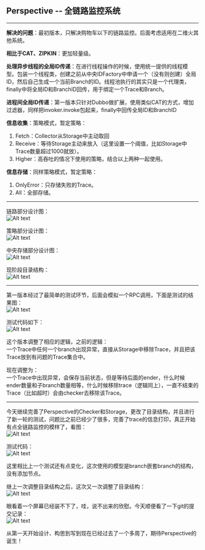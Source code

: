 ## Perspective -- 全链路监控系统
--------

**解决的问题**：最初版本，只解决购物车以下的链路监控。后面考虑适用在二维火其他系统。<br/>

**相比于CAT、ZIPKIN**：更加轻量级。<br/>

**处理异步线程的全局ID传递**：在进行线程操作的时候，使用统一提供的线程模型。包装一个线程类，创建之前从中央IDFactory中申请一个（没有则创建）全局ID，然后自己生成一个当前Branch的ID。线程池执行的其实只是一个代理类，finally中将全局ID和BranchID回传，用于绑定一个Trace和Branch。<br/>

**进程间全局ID传递**：第一版本只针对Dubbo做扩展，使用类似CAT的方式，增加过滤器，同样把invoker.invoke包起来，finally中回传全局ID和BranchID<br/>

**信息收集**：策略模式，暂定策略：<br/>

1. Fetch：Collector从Storage中主动取回<br/>
2. Receive：等待Storage主动来放入（这里设置一个阈值，比如Storage中Trace数量超过1000就放）。<br/>
3. Higher：高吞吐的情况下使用的策略，结合以上两种一起使用。<br/>

**信息存储**：同样策略模式，暂定策略：<br/>

1. OnlyError：只存储失败的Trace。<br/>
2. All：全部存储。<br/>

------------

链路部分设计图：<br/>
![Alt text](./1487902722812.png)
<br/>

策略部分设计图：<br/>
![Alt text](./1487734359116.png)
<br/>

中央存储部分设计图：<br/>
![Alt text](./1487734409331.png)
<br/>

现阶段目录结构：<br/>
![Alt text](./1487734439166.png)
<br/>

-----------------

第一版本经过了最简单的测试环节，后面会模拟一个RPC调用，下面是测试的结果图：<br/>
![Alt text](./1487748943013.png)
<br/>

测试代码如下：<br/>
![Alt text](./1487748979996.png)
<br/>

这个版本调整了相应的逻辑，之前的逻辑：<br/>
一个Trace中任何一个branch出现异常，直接从Storage中移除Trace，并且把该Trace放到有问题的Trace集合中。<br/>

现在调整为：<br/>
一个Trace中出现异常，会保存当前状态，但是等待后面的ender，什么时候ender数量和子branch数量相等，什么时候移除trace（逻辑同上），一直不结束的Trace（比如超时）会由checker去移除该Trace。<br/>

-----------------

今天继续完善了Perspective的Checker和Storage，更改了目录结构，并且进行了新一轮的测试，问题比之前已经少了很多，完善了trace的信息打印，真正开始有点全链路监控的模样了，看图：<br/>
![Alt text](./1487836239876.png)
<br/>

测试代码：<br/>
![Alt text](./1487836274071.png)
<br/>

这里相比上一个测试还有点变化，这次使用的模型是branch嵌套branch的结构，没有添加节点。<br/>

继上一次调整目录结构之后，这次又一次调整了目录结构：<br/>
![Alt text](./1487836364929.png)
<br/>

眼看着一个屏幕已经装不下了，哇，说不出来的欣慰。今天顺便看了一下git的提交记录：<br/>
![Alt text](./1487836474198.png)
<br/>

从第一天开始设计、构思到写到现在已经过去了一个多周了，期待Perspective的诞生！<br/>